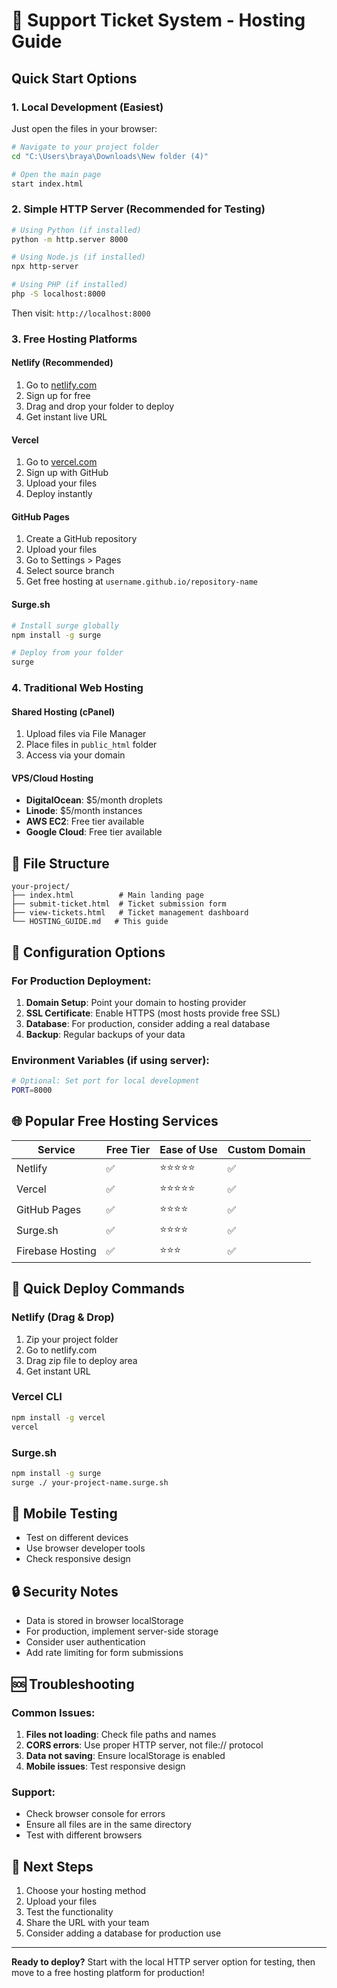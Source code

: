 # 🚀 Support Ticket System - Hosting Guide

## Quick Start Options

### 1. **Local Development (Easiest)**
Just open the files in your browser:
```bash
# Navigate to your project folder
cd "C:\Users\braya\Downloads\New folder (4)"

# Open the main page
start index.html
```

### 2. **Simple HTTP Server (Recommended for Testing)**
```bash
# Using Python (if installed)
python -m http.server 8000

# Using Node.js (if installed)
npx http-server

# Using PHP (if installed)
php -S localhost:8000
```
Then visit: `http://localhost:8000`

### 3. **Free Hosting Platforms**

#### **Netlify (Recommended)**
1. Go to [netlify.com](https://netlify.com)
2. Sign up for free
3. Drag and drop your folder to deploy
4. Get instant live URL

#### **Vercel**
1. Go to [vercel.com](https://vercel.com)
2. Sign up with GitHub
3. Upload your files
4. Deploy instantly

#### **GitHub Pages**
1. Create a GitHub repository
2. Upload your files
3. Go to Settings > Pages
4. Select source branch
5. Get free hosting at `username.github.io/repository-name`

#### **Surge.sh**
```bash
# Install surge globally
npm install -g surge

# Deploy from your folder
surge
```

### 4. **Traditional Web Hosting**

#### **Shared Hosting (cPanel)**
1. Upload files via File Manager
2. Place files in `public_html` folder
3. Access via your domain

#### **VPS/Cloud Hosting**
- **DigitalOcean**: $5/month droplets
- **Linode**: $5/month instances
- **AWS EC2**: Free tier available
- **Google Cloud**: Free tier available

## 📁 File Structure
```
your-project/
├── index.html          # Main landing page
├── submit-ticket.html  # Ticket submission form
├── view-tickets.html   # Ticket management dashboard
└── HOSTING_GUIDE.md   # This guide
```

## 🔧 Configuration Options

### For Production Deployment:
1. **Domain Setup**: Point your domain to hosting provider
2. **SSL Certificate**: Enable HTTPS (most hosts provide free SSL)
3. **Database**: For production, consider adding a real database
4. **Backup**: Regular backups of your data

### Environment Variables (if using server):
```bash
# Optional: Set port for local development
PORT=8000
```

## 🌐 Popular Free Hosting Services

| Service | Free Tier | Ease of Use | Custom Domain |
|---------|-----------|-------------|----------------|
| Netlify | ✅ | ⭐⭐⭐⭐⭐ | ✅ |
| Vercel | ✅ | ⭐⭐⭐⭐⭐ | ✅ |
| GitHub Pages | ✅ | ⭐⭐⭐⭐ | ✅ |
| Surge.sh | ✅ | ⭐⭐⭐⭐ | ✅ |
| Firebase Hosting | ✅ | ⭐⭐⭐ | ✅ |

## 🚀 Quick Deploy Commands

### Netlify (Drag & Drop)
1. Zip your project folder
2. Go to netlify.com
3. Drag zip file to deploy area
4. Get instant URL

### Vercel CLI
```bash
npm install -g vercel
vercel
```

### Surge.sh
```bash
npm install -g surge
surge ./ your-project-name.surge.sh
```

## 📱 Mobile Testing
- Test on different devices
- Use browser developer tools
- Check responsive design

## 🔒 Security Notes
- Data is stored in browser localStorage
- For production, implement server-side storage
- Consider user authentication
- Add rate limiting for form submissions

## 🆘 Troubleshooting

### Common Issues:
1. **Files not loading**: Check file paths and names
2. **CORS errors**: Use proper HTTP server, not file:// protocol
3. **Data not saving**: Ensure localStorage is enabled
4. **Mobile issues**: Test responsive design

### Support:
- Check browser console for errors
- Ensure all files are in the same directory
- Test with different browsers

## 🎯 Next Steps
1. Choose your hosting method
2. Upload your files
3. Test the functionality
4. Share the URL with your team
5. Consider adding a database for production use

---
**Ready to deploy?** Start with the local HTTP server option for testing, then move to a free hosting platform for production!
